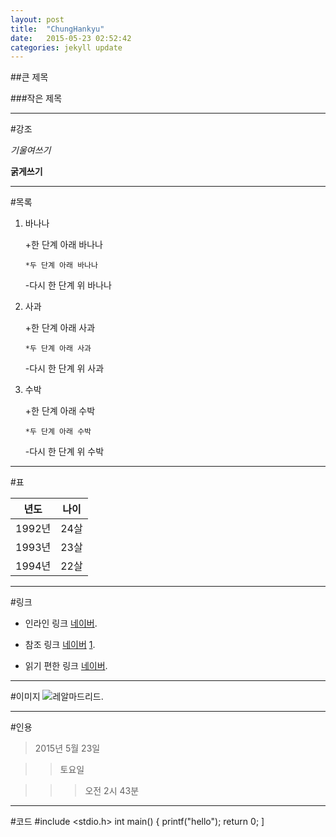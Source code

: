 ```yaml
---
layout: post
title:  "ChungHankyu"
date:   2015-05-23 02:52:42
categories: jekyll update
---
```


##큰 제목

###작은 제목

---

#강조

*기울여쓰기*

**굵게쓰기**

---

#목록

1.  바나나

    +한 단계 아래 바나나

        *두 단계 아래 바나나

    -다시 한 단계 위 바나나

2.  사과

    +한 단계 아래 사과

        *두 단계 아래 사과

    -다시 한 단계 위 사과

3. 수박

    +한 단계 아래 수박

       *두 단계 아래 수박

    -다시 한 단계 위 수박

---

#표 
  
년도     | 나이
-------- | ---
1992년   | 24살
1993년   | 23살
1994년   | 22살

---

#링크

* 인라인 링크 [네이버](http://www.naver.com/).

* 참조 링크 [네이버] [1].

* 읽기 편한 링크 [네이버].

[1]: http://www.naver.com/
[네이버]: http://www.naver.com/

---

#이미지
![레알마드리드](http://cfile4.uf.tistory.com/image/192BBF3E4E836C6612E404).

---

#인용

> 2015년 5월 23일

>> 토요일

>>> 오전 2시 43분

---

#코드
    #include <stdio.h>
    int main()
    {
        printf("hello");
        return 0;
    ]
